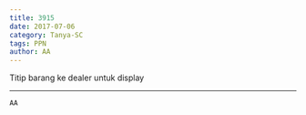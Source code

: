 ```yaml
---
title: 3915
date: 2017-07-06
category: Tanya-SC
tags: PPN
author: AA
---
```


Titip barang ke dealer untuk display

---



`AA`
